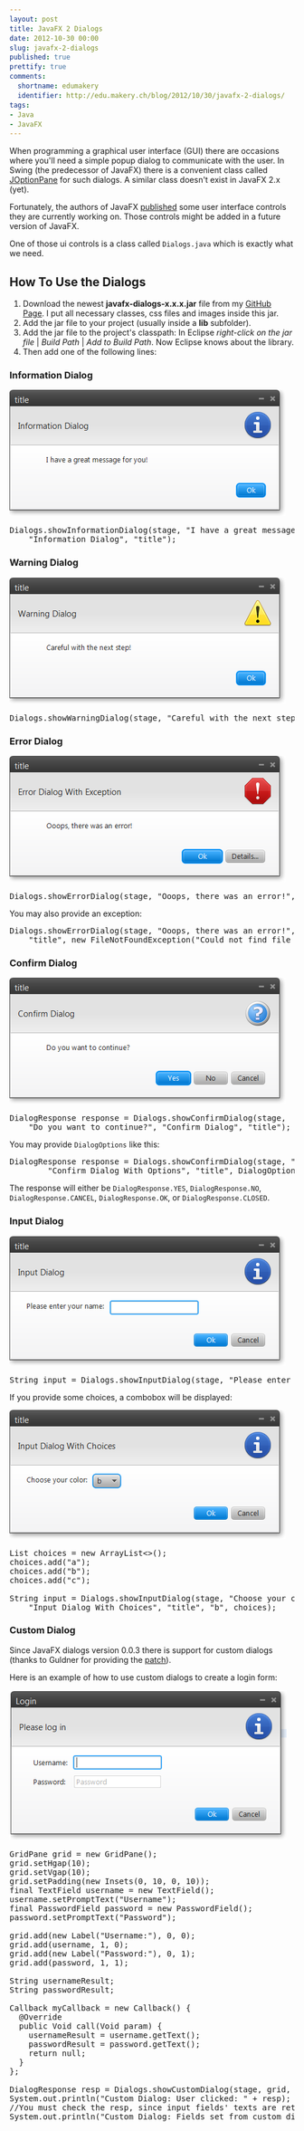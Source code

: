 ```yaml
---
layout: post
title: JavaFX 2 Dialogs
date: 2012-10-30 00:00
slug: javafx-2-dialogs
published: true
prettify: true
comments: 
  shortname: edumakery
  identifier: http://edu.makery.ch/blog/2012/10/30/javafx-2-dialogs/
tags:
- Java
- JavaFX
---
```


When programming a graphical user interface (GUI) there are occasions where you'll need a simple popup dialog to communicate with the user. In Swing (the predecessor of JavaFX) there is a convenient class called [JOptionPane](http://docs.oracle.com/javase/tutorial/uiswing/components/dialog.html) for such dialogs. A similar class doesn't exist in JavaFX 2.x (yet).

Fortunately, the authors of JavaFX [published](http://fxexperience.com/2012/10/announcing-the-javafx-ui-controls-sandbox/) some user interface controls they are currently working on. Those controls might be added in a future version of JavaFX.

One of those ui controls is a class called `Dialogs.java` which is exactly what we need.


## How To Use the Dialogs

1. Download the newest **javafx-dialogs-x.x.x.jar** file from my [GitHub Page](https://github.com/marcojakob/javafx-ui-sandbox/tree/master/javafx-dialogs/dist). I put all necessary classes, css files and images inside this jar.
2. Add the jar file to your project (usually inside a **lib** subfolder).
3. Add the jar file to the project's classpath: In Eclipse *right-click on the jar file* | *Build Path* | *Add to Build Path*. Now Eclipse knows about the library.
4. Then add one of the following lines:


### Information Dialog

![JavaFX Information Dialog](/assets/blog/12-10-30-javafx-2-dialogs/javafx-information-dialog.png)

<pre class="prettyprint lang-java">
Dialogs.showInformationDialog(stage, "I have a great message for you!", 
    "Information Dialog", "title");
</pre>


### Warning Dialog

![JavaFX Warning Dialog](/assets/blog/12-10-30-javafx-2-dialogs/javafx-warning-dialog.png)

<pre class="prettyprint lang-java">
Dialogs.showWarningDialog(stage, "Careful with the next step!", "Warning Dialog", "title");
</pre>

### Error Dialog

![JavaFX Error Dialog](/assets/blog/12-10-30-javafx-2-dialogs/javafx-error-dialog.png)

<pre class="prettyprint lang-java">
Dialogs.showErrorDialog(stage, "Ooops, there was an error!", "Error Dialog", "title");
</pre>

You may also provide an exception:

<pre class="prettyprint lang-java">
Dialogs.showErrorDialog(stage, "Ooops, there was an error!", "Error Dialog With Exception", 
    "title", new FileNotFoundException("Could not find file blabla.txt"));
</pre>

### Confirm Dialog

![JavaFX Confirm Dialog](/assets/blog/12-10-30-javafx-2-dialogs/javafx-confirm-dialog.png)

<pre class="prettyprint lang-java">
DialogResponse response = Dialogs.showConfirmDialog(stage, 
    "Do you want to continue?", "Confirm Dialog", "title");
</pre>

You may provide `DialogOptions` like this:

<pre class="prettyprint lang-java">
DialogResponse response = Dialogs.showConfirmDialog(stage, "Are you ok with this?", 
		"Confirm Dialog With Options", "title", DialogOptions.OK_CANCEL);
</pre>

The response will either be `DialogResponse.YES`, `DialogResponse.NO`, `DialogResponse.CANCEL`, `DialogResponse.OK`, or `DialogResponse.CLOSED`.


### Input Dialog

![JavaFX Input Dialog](/assets/blog/12-10-30-javafx-2-dialogs/javafx-input-dialog.png)

<pre class="prettyprint lang-java">
String input = Dialogs.showInputDialog(stage, "Please enter your name:", "Input Dialog", "title");
</pre>

If you provide some choices, a combobox will be displayed:

![JavaFX Input Dialog with Choices](/assets/blog/12-10-30-javafx-2-dialogs/javafx-input-dialog-choices.png)

<pre class="prettyprint lang-java">
List<String> choices = new ArrayList<>();
choices.add("a");
choices.add("b");
choices.add("c");
		
String input = Dialogs.showInputDialog(stage, "Choose your color:", 
    "Input Dialog With Choices", "title", "b", choices);
</pre>


### Custom Dialog

Since JavaFX dialogs version 0.0.3 there is support for custom dialogs (thanks to Guldner for providing the [patch](https://github.com/marcojakob/javafx-ui-sandbox/pull/7)).

Here is an example of how to use custom dialogs to create a login form:

![JavaFX Custom Dialog](/assets/blog/12-10-30-javafx-2-dialogs/javafx-custom-dialog.png)

<pre class="prettyprint lang-java">
GridPane grid = new GridPane();
grid.setHgap(10);
grid.setVgap(10);
grid.setPadding(new Insets(0, 10, 0, 10));
final TextField username = new TextField(); 
username.setPromptText("Username");
final PasswordField password = new PasswordField(); 
password.setPromptText("Password");

grid.add(new Label("Username:"), 0, 0);
grid.add(username, 1, 0);
grid.add(new Label("Password:"), 0, 1);
grid.add(password, 1, 1);

String usernameResult;
String passwordResult;

Callback<Void, Void> myCallback = new Callback<Void, Void>() {
  @Override
  public Void call(Void param) {
    usernameResult = username.getText();
    passwordResult = password.getText();
    return null;
  }
};

DialogResponse resp = Dialogs.showCustomDialog(stage, grid, "Please log in", "Login", DialogOptions.OK_CANCEL, myCallback);
System.out.println("Custom Dialog: User clicked: " + resp);
//You must check the resp, since input fields' texts are returned regardless of what button was pressed. (ie. If user clicked 'Cancel' disregard the input) 
System.out.println("Custom Dialog: Fields set from custom dialog: " + usernameResult + "/" + passwordResult);
</pre>
